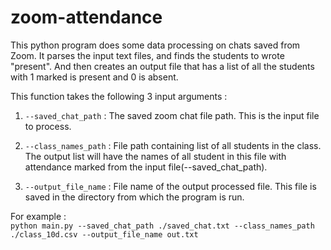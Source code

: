 # zoom-attendance

This python program does some data processing on chats saved from Zoom. It parses the input text files, and finds the students to wrote "present". And then creates an output file that has a list of all the students with 1 marked is present and 0 is absent.

This function takes the following 3 input arguments :

1) ```--saved_chat_path``` : The saved zoom chat file path. This is the input file to process.

2) ```--class_names_path``` : File path containing list of all students in the class. The output list will have the names of all student in this file with attendance marked from the input file(--saved_chat_path).

3) ```--output_file_name``` : File name of the output processed file. This file is saved in the directory from which the program is run.


For example : \
```python main.py --saved_chat_path ./saved_chat.txt --class_names_path ./class_10d.csv --output_file_name out.txt ```
